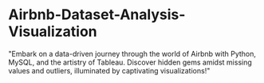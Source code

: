 # Airbnb-Dataset-Analysis-Visualization
"Embark on a data-driven journey through the world of Airbnb with Python, MySQL, and the artistry of Tableau. Discover hidden gems amidst missing values and outliers, illuminated by captivating visualizations!"
